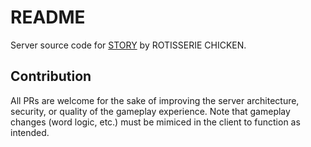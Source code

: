 # README

Server source code for [STORY](https://rotisseriechicken.world/story/) by ROTISSERIE CHICKEN.

## Contribution

All PRs are welcome for the sake of improving the server architecture, security, or quality of the gameplay experience. Note that gameplay changes (word logic, etc.) must be mimiced in the client to function as intended.